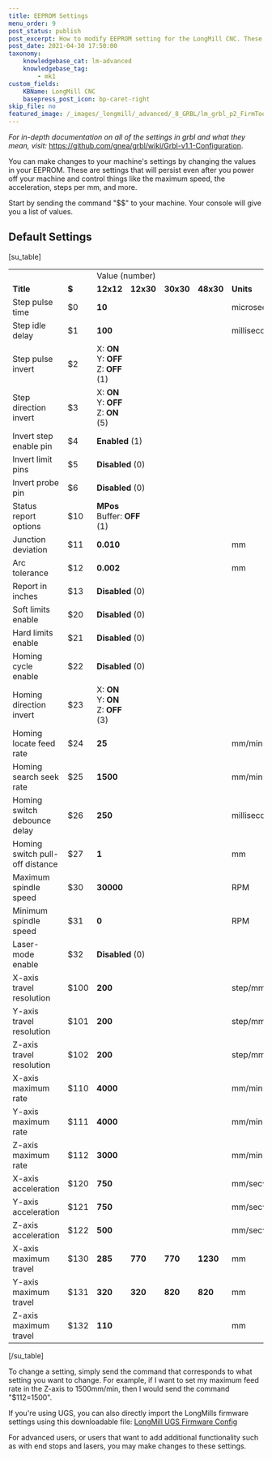 ```yaml
---
title: EEPROM Settings
menu_order: 9
post_status: publish
post_excerpt: How to modify EEPROM setting for the LongMill CNC. These settings control the speed and direction of movement, machine limits, and activation of limit switches.
post_date: 2021-04-30 17:50:00
taxonomy:
    knowledgebase_cat: lm-advanced
    knowledgebase_tag:
        - mk1
custom_fields:
    KBName: LongMill CNC
    basepress_post_icon: bp-caret-right
skip_file: no
featured_image: /_images/_longmill/_advanced/_8_GRBL/lm_grbl_p2_FirmTool.png
---
```


<em>For in-depth documentation on all of the settings in grbl and what they mean, visit:</em> <a href="https://github.com/gnea/grbl/wiki/Grbl-v1.1-Configuration">https://github.com/gnea/grbl/wiki/Grbl-v1.1-Configuration</a>.

You can make changes to your machine's settings by changing the values in your EEPROM. These are settings that will persist even after you power off your machine and control things like the maximum speed, the acceleration, steps per mm, and more.

Start by sending the command "$$" to your machine. Your console will give you a list of values.

## Default Settings

[su_table]
<table>
<tbody>
   <tr>
     <td></td>
     <td></td>
    <td colspan="4">Value (number)</td>
     <td></td>
   </tr>
   <tr>
     <td><b>Title</b></td>
     <td><b>$</b></td>
     <td><b>12x12</b></td>
     <td><b>12x30</b></td>
     <td><b>30x30</b></td>
     <td><b>48x30</b></td>
     <td><b>Units</b></td>
   </tr>
   <tr>
     <td>Step pulse time</td>
     <td>$0</td>
    <td colspan="4"><b>10</b></td>
     <td>microseconds</td>
   </tr>
   <tr>
     <td>Step idle delay</td>
     <td>$1</td>
    <td colspan="4"><b>100</b></td>
     <td>milliseconds</td>
   </tr>
   <tr>
     <td>Step pulse invert</td>
     <td>$2</td>
    <td colspan="4">X: <b>ON</b><br>Y: <b>OFF</b><br>Z: <b>OFF</b><br>(1)</td>
     <td></td>
   </tr>
   <tr>
     <td>Step direction invert</td>
     <td>$3</td>
    <td colspan="4">X: <b>ON</b><br>Y: <b>OFF</b><br>Z: <b>ON</b><br>(5)</td>
     <td></td>
   </tr>
   <tr>
     <td>Invert step enable pin</td>
     <td>$4</td>
    <td colspan="4"><b>Enabled</b> (1)</td>
     <td></td>
   </tr>
   <tr>
     <td>Invert limit pins</td>
     <td>$5</td>
    <td colspan="4"><b>Disabled</b> (0)</td>
     <td></td>
   </tr>
   <tr>
     <td>Invert probe pin</td>
     <td>$6</td>
    <td colspan="4"><b>Disabled</b> (0)</td>
     <td></td>
   </tr>
   <tr>
     <td>Status report options</td>
     <td>$10</td>
    <td colspan="4"><b>MPos</b><br>Buffer: <b>OFF</b><br>(1)</td>
     <td></td>
   </tr>
   <tr>
     <td>Junction deviation</td>
     <td>$11</td>
    <td colspan="4"><b>0.010</b></td>
     <td>mm</td>
   </tr>
   <tr>
     <td>Arc tolerance</td>
     <td>$12</td>
    <td colspan="4"><b>0.002</b></td>
     <td>mm</td>
   </tr>
   <tr>
     <td>Report in inches</td>
     <td>$13</td>
    <td colspan="4"><b>Disabled</b> (0)</td>
     <td></td>
   </tr>
   <tr>
     <td>Soft limits enable</td>
     <td>$20</td>
    <td colspan="4"><b>Disabled</b> (0)</td>
     <td></td>
   </tr>
   <tr>
     <td>Hard limits enable</td>
     <td>$21</td>
    <td colspan="4"><b>Disabled</b> (0)</td>
     <td></td>
   </tr>
   <tr>
     <td>Homing cycle enable</td>
     <td>$22</td>
    <td colspan="4"><b>Disabled</b> (0)</td>
     <td></td>
   </tr>
   <tr>
     <td>Homing direction invert</td>
     <td>$23</td>
    <td colspan="4">X: <b>ON</b><br>Y: <b>ON</b><br>Z: <b>OFF</b><br>(3)</td>
     <td></td>
   </tr>
   <tr>
     <td>Homing locate feed rate</td>
     <td>$24</td>
    <td colspan="4"><b>25</b></td>
     <td>mm/min</td>
   </tr>
   <tr>
     <td>Homing search seek rate</td>
     <td>$25</td>
    <td colspan="4"><b>1500</b></td>
     <td>mm/min</td>
   </tr>
   <tr>
     <td>Homing switch debounce delay</td>
     <td>$26</td>
    <td colspan="4"><b>250</b></td>
     <td>milliseconds</td>
   </tr>
   <tr>
     <td>Homing switch pull-off distance</td>
     <td>$27</td>
    <td colspan="4"><b>1</b></td>
     <td>mm</td>
   </tr>
   <tr>
     <td>Maximum spindle speed</td>
     <td>$30</td>
    <td colspan="4"><b>30000</b></td>
     <td>RPM</td>
   </tr>
   <tr>
     <td>Minimum spindle speed</td>
     <td>$31</td>
    <td colspan="4"><b>0</b></td>
     <td>RPM</td>
   </tr>
   <tr>
     <td>Laser-mode enable</td>
     <td>$32</td>
    <td colspan="4"><b>Disabled</b> (0)</td>
     <td></td>
   </tr>
   <tr>
     <td>X-axis travel resolution</td>
     <td>$100</td>
    <td colspan="4"><b>200</b></td>
     <td>step/mm</td>
   </tr>
   <tr>
     <td>Y-axis travel resolution</td>
     <td>$101</td>
    <td colspan="4"><b>200</b></td>
     <td>step/mm</td>
   </tr>
   <tr>
     <td>Z-axis travel resolution</td>
     <td>$102</td>
    <td colspan="4"><b>200</b></td>
     <td>step/mm</td>
   </tr>
   <tr>
     <td>X-axis maximum rate</td>
     <td>$110</td>
    <td colspan="4"><b>4000</b></td>
     <td>mm/min</td>
   </tr>
   <tr>
     <td>Y-axis maximum rate</td>
     <td>$111</td>
    <td colspan="4"><b>4000</b></td>
     <td>mm/min</td>
   </tr>
   <tr>
     <td>Z-axis maximum rate</td>
     <td>$112</td>
    <td colspan="4"><b>3000</b></td>
     <td>mm/min</td>
   </tr>
   <tr>
     <td>X-axis acceleration</td>
     <td>$120</td>
    <td colspan="4"><b>750</b></td>
     <td>mm/sec^2</td>
   </tr>
   <tr>
     <td>Y-axis acceleration</td>
     <td>$121</td>
    <td colspan="4"><b>750</b></td>
     <td>mm/sec^2</td>
   </tr>
   <tr>
     <td>Z-axis acceleration</td>
     <td>$122</td>
    <td colspan="4"><b>500</b></td>
     <td>mm/sec^2</td>
   </tr>
   <tr>
     <td>X-axis maximum travel</td>
     <td>$130</td>
     <td><b>285</b></td>
     <td><b>770</b></td>
     <td><b>770</b></td>
     <td><b>1230</b></td>
     <td>mm</td>
   </tr>
   <tr>
     <td>Y-axis maximum travel</td>
     <td>$131</td>
     <td><b>320</b></td>
     <td><b>320</b></td>
     <td><b>820</b></td>
     <td><b>820</b></td>
     <td>mm</td>
   </tr>
   <tr>
     <td>Z-axis maximum travel</td>
     <td>$132</td>
    <td colspan="4"><b>110</b></td>
     <td>mm</td>
   </tr>
</tbody>
</table>
[/su_table]

To change a setting, simply send the command that corresponds to what setting you want to change. For example, if I want to set my maximum feed rate in the Z-axis to 1500mm/min, then I would send the command "$112=1500".

If you're using UGS, you can also directly import the LongMills firmware settings using this downloadable file: <a href="https://resources.sienci.com/wp-content/uploads/2021/05/LongMill_firmware.zip" target="_blank" rel="noopener noreferrer">LongMill UGS Firmware Config</a>

For advanced users, or users that want to add additional functionality such as with end stops and lasers, you may make changes to these settings.

